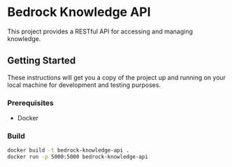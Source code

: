 # Bedrock Knowledge API

This project provides a RESTful API for accessing and managing knowledge.

## Getting Started

These instructions will get you a copy of the project up and running on your local machine for development and testing purposes.

### Prerequisites

* Docker

### Build
```sh
docker build -t bedrock-knowledge-api .
docker run -p 5000:5000 bedrock-knowledge-api
```
